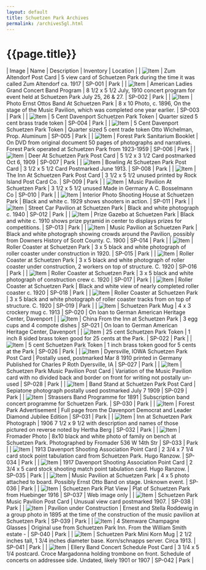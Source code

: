 ```yaml
---
layout: default
title: Schuetzen Park Archives
permalink: /archives5gl.html
---
```


# {{page.title}}

<style>
  table tr:first-child td {
    background-color: #ccc;
    font-weight: bold;
  }
  table td {
    border: solid 1px black;
  }
  table td img {
    height: 100px;
    width: 100px;
  }
</style>

<script>
  $(document).ready(addImageLink);

  function addImageLink() {
    $('table tr').each(function () {
      const imageColumn = $(this).find('td:nth-child(1)');
      const nameColumn = $(this).find('td:nth-child(2)');
      const text = nameColumn.text();
      const link = $(this).find('img').attr('src');
      if (link && link != '') {
        nameColumn.html(`<a href="${link}">${text}</a>`);
        imageColumn.html(`<a href="${link}"><img src="${link}"></a>`);
      }
    });
  }
</script>

| Image | Name | Description | Inventory | Location |
| ![Item](/assets/archives/sp001.jpg) | Zum Altendorf Post Card	 | 5 view card of Schuetzen Park during the time it was called Zum Altendorf ca. 1917	 | SP-001	 | Park | 
| ![Item](/assets/archives/sp002.jpg) | American Ladies Grand Concert Band Program	 | 8 1/2 x 5 1/2 July, 1910 concert program for event held at Schuetzen Park July 25, 26 & 27.	 | SP-002 | 	Park | 
| ![Item](/assets/archives/sp003.jpg) | Photo Ernst Ottos Band At Schuetzen Park	 | 8 x 10 Photo, c. 1896, On the stage of the Music Pavilion, which was completed one year earlier.	 | SP-003 | 	Park | 
| ![Item](/assets/archives/sp004.jpg) | 5 Cent Davenport Schuetzen Park Token | 	Quarter sized 5 cent brass trade token	 | SP-004 | 	Park | 
| ![Item](/assets/archives/sp005.jpg) | 5 Cent Davenport Schuetzen Park Token | 	Quarter sized 5 cent trade token Otto Wichelman, Prop. Aluminum	 | SP-005 | 	Park | 
| ![Item](/assets/archives/sp006.jpg) | Forest Park Sanitarium Booklet	 | On DVD from original document 50 pages of photographs and narratives. Forest Park operated at Schuetzen Park from 1923-1959	 | SP-006 | 	Park | 
| ![Item](/assets/archives/sp007.jpg) | Deer At Schuetzen Park Post Card | 	5 1/2 x 3 1/2 Card postmarked Oct 6, 1909	 | SP-007 | 	Park | 
| ![Item](/assets/archives/sp008.jpg) | Bowling At Schuetzen Park Post Card | 	3 1/2 x 5 1/2 Card Postmarked June 1913.	 | SP-008	 | Park | 
| ![Item](/assets/archives/sp009.jpg) | The Inn At Schuetzen Park Post Card | 	3 1/2 x 5 1/2 unused printed by Rock Island Post Card Co.	 | SP-009 | 	Park | 
| ![Item](/assets/archives/sp010.jpg) | Music Pavilion At Schuetzen Park	 | 3 1/2 x 5 1/2 unused Made in Germany A C. Bosselmann Co	 | SP-010 | 	Park | 
| ![Item](/assets/archives/sp011.jpg) | Interior Photo Shooting House at Schuetzen Park | 	Black and white c. 1929 shows shooters in action.	 | SP-011	 | Park | 
| ![Item](/assets/archives/sp012.jpg) | Street Car Pavilion at Schuetzen Park | 	Black and white photograph c. 1940 | 	SP-012 | 	Park | 
| ![Item](/assets/archives/sp013.jpg) | Prize Gazebo at Schuetzen Park	 | Black and white c. 1910 shows prize pyramid in center to displays prizes for competitions.	 | SP-013 | 	Park | 
| ![Item](/assets/archives/sp014.jpg) | Music Pavilion at Schuetzen Park | 	Black and white photograph showing crowds around the Pavilion, possibly from Downers History of Scott County. C. 1900	 | SP-014 | 	Park | 
| ![Item](/assets/archives/sp015.jpg) | Roller Coaster at Schuetzen Park	 | 3 x 5 black and white photograph of roller coaster under construction in 1920.	 | SP-015	 | Park | 
| ![Item](/assets/archives/sp016.jpg) | Roller Coaster at Schuetzen Park | 	3 x 5 black and white photograph of roller coaster under construction, 2 workers on top of structure. C. 1920	 | SP-016 | 	Park | 
| ![Item](/assets/archives/sp017.jpg) | Roller Coaster at Schuetzen Park | 	3 x 5 black and white photograph of construction crew c. 1920	 | SP-017	 | Park | 
| ![Item](/assets/archives/sp018.jpg) | Roller Coaster at Schuetzen Park	 | Black and white view of nearly completed roller coaster c. 1920	 | SP-018 | 	Park | 
| ![Item](/assets/archives/sp019.jpg) | Roller Coaster at Schuetzen Park | 	3 x 5 black and white photograph of roller coaster tracks from on top of structure. C. 1920 | 	SP-019 | 	Park | 
| ![Item](/assets/archives/sp020.jpg) | Schuetzen Park Mug	 | 4 x 3 crockery mug c. 1913	 | SP-020	 | On loan to German American Heritage Center, Davenport | 
| ![Item](/assets/archives/sp021.jpg) | China From the Inn at Schuetzen Park	 | 3 egg cups and 4 compote dishes | 	SP-021	 | On loan to German American Heritage Center, Davenport | 
| ![Item](/assets/archives/sp022.jpg) | 25 cent Schuetzen Park Token | 	1 inch 8 sided brass token good for 25 cents at the Park. | 	SP-022	 | Park | 
| ![Item](/assets/archives/sp026.jpg) | 5 cent Schuetzen Park Token | 	1 inch brass token good for 5 cents at the Park	 | SP-026	 | Park | 
| ![Item](/assets/archives/sp027.jpg) | Dyersville, IOWA Schuetzen Park Post Card | 	Postally used, postmarked Mar 8 1910 printed in Germany Published for Charles P Roth Dyersville, IA | 	SP-027 | 	Park | 
| ![Item](/assets/archives/sp028.jpg) | Schuetzen Park Music Pavilion Post Card | 	Variation of the Music Pavilion card with no divided back and border on front for writing not postally un-used | 	SP-028 | 	Park | 
| ![Item](/assets/archives/sp029.jpg) | Band Stand at Schuetzen Park Post Card	 | Sepiatone photograph postally used postmarked July 7 1909	 | SP-029 | 	Park | 
| ![Item](/assets/archives/sp030.jpg) | Strassers Band Programme for 1891 | 	Subscription band concert programme for Schuetzen Park.	 | SP-030 | 	Park | 
| ![Item](/assets/archives/sp031.jpg) | Forest Park Advertisement | 	Full page from the Davenport Democrat and Leader Diamond Jubilee Edition	 | SP-031	 | Park | 
| ![Item](/assets/archives/sp032.jpg) | Inn at Schuetzen Park Photograph	 | 1906 7 1/2 x 9 1/2 with description and names of those pictured on reverse noted by Hertha Berg	 | SP-032 | 	Park | 
| ![Item](/assets/archives/sp033.jpg) | Fromader Photo	 | 8x10 black and white photo of family on bench at Schuetzen Park. Photographed by Fromader 536 W 14th Str	 | SP-033 | 	Park | 
| ![Item](/assets/archives/sp034.jpg) | 1913 Davenport Shooting Association Point Card	 | 2 3/4 x 7 1/4 card stock point tabulation card from Schuetzen Park. Hugo Ranzow. | 	SP-034 | 	Park | 
| ![Item](/assets/archives/sp035.jpg) | 1917 Davenport Shooting Association Point Card | 	2 3/4 x 5 card stock shooting match point tabulation card. Hugo Ranzow. | 	SP-035 | 	Park | 
| ![Item](/assets/archives/sp036.jpg) | Music Pavilion at Schuetzen Park | 	4 x 5 photo attached to board. Possibly Ernst Otto Band on stage. Unknown event.	 | SP-036	 | Park | 
| ![Item](/assets/archives/sp037.jpg) | Schuetzen Park Plat View | 	Plat of Schuetzen Park from Huebinger 1916	 | SP-037 | 	Web image only | 
| ![Item](/assets/archives/sp038.jpg) | Schuetzen Park Music Pavilion Post Card | 	Unusual view card postmarked 1907. | 	SP-038 | 	Park | 
| ![Item](/assets/archives/sp039.jpg) | Pavilion under Construction | 	Ernest and Stella Roddewig in a group photo in 1895 at the time of the construction of the music pavilion at Schuetzen Park | 	SP-039 | 	Park | 
| ![Item](/assets/archives/sp040.jpg) | 4 Stemware Champagne Glasses	 | Original use from Schuetzen Park Inn. From the William Smith estate -	 | SP-040	 | Park | 
| ![Item](/assets/archives/sp041.jpg) | Schuetzen Park Mini Korn Mug	 | 2 1/2 inches tall, 1 3/4 inches diameter base. Korn/schnapps server. Circa 1913.	 | SP-041	 | Park | 
| ![Item](/assets/archives/sp042.jpg) | Ellery Band Concert Schedule Post Card	 | 3 1/4 x 5 1/4 postcard. Croce Margadonna holding trombone on front. Schedule of concerts on addressee side. Undated, likely 1901 or 1907	 | SP-042 | 	Park | 